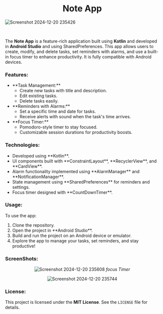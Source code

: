 <center><h1>Note App</h1></center>

 ![Screenshot 2024-12-20 235426](https://github.com/user-attachments/assets/63ad8524-3a0f-40fc-b5c4-757504984927)
  <br>

<br> <p>The **Note App** is a feature-rich application built using **Kotlin** and developed in **Android Studio** and using SharedPreferences. This app allows users to create, modify, and delete tasks, set reminders with alarms, and use a built-in focus timer to enhance productivity. It is fully compatible with Android devices.</p>
<h3>Features:</h3> <ul> <li>**Task Management:** <ul> <li>Create new tasks with title and description.</li> <li>Edit existing tasks.</li> <li>Delete tasks easily.</li> </ul> </li> <li>**Reminders with Alarms:** <ul> <li>Set a specific time and date for tasks.</li> <li>Receive alerts with sound when the task's time arrives.</li> </ul> </li> <li>**Focus Timer:** <ul> <li>Pomodoro-style timer to stay focused.</li> <li>Customizable session durations for productivity boosts.</li> </ul> </li> </ul>
<h3>Technologies:</h3> <ul> <li>Developed using **Kotlin**.</li> <li>UI components built with **ConstraintLayout**, **RecyclerView**, and **CardView**.</li> <li>Alarm functionality implemented using **AlarmManager** and **NotificationManager**.</li> <li>State management using **SharedPreferences** for reminders and settings.</li> <li>Focus timer designed with **CountDownTimer**.</li> </ul>
<h3>Usage:</h3> <p>To use the app:</p> <ol> <li>Clone the repository.</li> <li>Open the project in **Android Studio**.</li> <li>Build and run the project on an Android device or emulator.</li> <li>Explore the app to manage your tasks, set reminders, and stay productive!</li> </ol>
<h3>ScreenShots:</h3> <center>
  
  
  ![Screenshot 2024-12-20 235608](https://github.com/user-attachments/assets/86561ba8-cfa7-48aa-8c61-316b76cf32d9) *focus Timer*
  
   ![Screenshot 2024-12-20 235744](https://github.com/user-attachments/assets/1d480d06-ebf3-46f4-b796-b556d2569b8e)

</center>
<h3>License:</h3> <p>This project is licensed under the <strong>MIT License</strong>. See the <code>LICENSE</code> file for details.</p>

